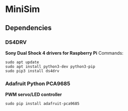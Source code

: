 # MiniSim

## Dependencies

### DS4DRV
__Sony Dual Shock 4 drivers for Raspberry Pi__
Commands: 
```
sudo apt update
sudo apt install python3-dev python3-pip
sudo pip3 install ds4drv
```

### Adafruit Python PCA9685
__PWM servo/LED controller__
```
sudo pip install adafruit-pca9685
```
